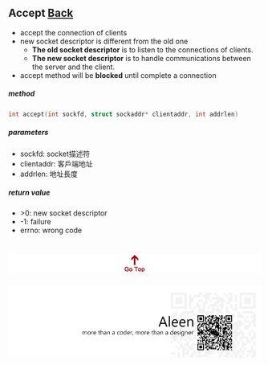 ## Accept [Back](./../Coding.md)

- accept the connection of clients
- new socket descriptor is different from the old one
	- **The old socket descriptor** is to listen to the connections of clients. 
	- **The new socket descriptor** is to handle communications between the server and the client.
- accept method will be **blocked** until complete a connection

##### method

```c
int accept(int sockfd, struct sockaddr* clientaddr, int addrlen)
```

##### parameters
- sockfd: socket描述符
- clientaddr: 客戶端地址
- addrlen: 地址長度

##### return value
- \>0: new socket descriptor
- -1: failure
- errno: wrong code

<a href="#" style="left:200px;"><img src="./../../../pic/gotop.png"></a>
=====
<a href="http://aleen42.github.io/" target="_blank" ><img src="./../../../pic/tail.gif"></a>
